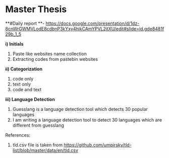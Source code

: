 # Master Thesis

**#Daily report **- https://docs.google.com/presentation/d/1dz-8cnWrGWMVLodE8cdbnP3kYxy4hikCAmYPVL2jtXU/edit#slide=id.gde8481f29b_1_5

**i) Initials**
1) Paste like websites name collection
2) Extracting codes from pastebin websites

**ii) Categorization**
1) code only
2) text only
3) code and text

**iii) Language Detection**
1) Guesslang is a language detection tool which detects 30 popular languages
2) I am writing a language detection tool to detect 30 languages which are different from guesslang


References:

1) tld.csv file is taken from https://github.com/umpirsky/tld-list/blob/master/data/en/tld.csv
